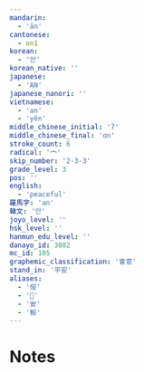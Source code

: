 ```yaml
---
mandarin:
  - 'ān'
cantonese:
  - on1
korean:
  - '안'
korean_native: ''
japanese:
  - 'AN'
japanese_nanori: ''
vietnamese:
  - 'an'
  - 'yên'
middle_chinese_initial: 'ʔ'
middle_chinese_final: 'ɑn'
stroke_count: 6
radical: '宀'
skip_number: '2-3-3'
grade_level: 3
pos: ''
english:
  - 'peaceful'
羅馬字: 'an'
韓文: '안'
joyo_level: ''
hsk_level: ''
hanmun_edu_level: ''
danayo_id: 3082
mc_id: 105
graphemic_classification: '會意'
stand_in: '平安'
aliases:
  - '侒'
  - '𠕷'
  - '𡚴'
  - '鮟'
---
```


# Notes
